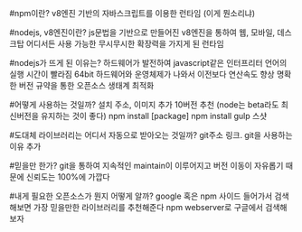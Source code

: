 #npm이란?
v8엔진 기반의 자바스크립트를 이용한 런타임 (이게 뭔소리냐)

#nodejs, v8엔진이란?
js문법을 기반으로 만들어진 v8엔진을 통하여
웹, 모바일, 데스크탑 어디서든 사용 가능한 무시무시한 확장력을 가지게 된 런타임

#nodejs가 뜨게 된 이유는?
하드웨어가 발전하여 javascript같은 인터프리터 언어의 실행 시간이 빨라짐 
64bit 하드웨어와 운영체제가 나와서 이전보다 연산속도 향상
명확한 버전 규약을 통한 오픈소스 생태계 최적화 

#어떻게 사용하는 것일까?
설치 주소, 이미지 추가
10버전 추천 (node는 beta라도 최신버전을 유지하는 것이 좋다)
npm install [package]
npm install gulp 스샷

#도대체 라이브러리는 어디서 자동으로 받아오는 것일까?
git주소 링크.
git을 사용하는 이유 추가

#믿을만 한가?
git을 통하여 지속적인 maintain이 이루어지고 버전 이동이 자유롭기 때문에 신뢰도는 100%에 가깝다 

#내게 필요한 오픈소스가 뭔지 어떻게 알까?
google 혹은 npm 사이드 들어가서 검색해보면 가장 믿을만한 라이브러리를 추천해준다
npm webserver로 구글에서 검색해보자